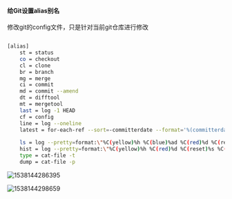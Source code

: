 #### 给Git设置alias别名

修改git的config文件，只是针对当前git仓库进行修改

```bash

[alias]
    st = status
    co = checkout
    cl = clone
    br = branch
    mg = merge
    ci = commit 
    md = commit --amend
    dt = difftool
    mt = mergetool
    last = log -1 HEAD
    cf = config
    line = log --oneline
    latest = for-each-ref --sort=-committerdate --format='%(committerdate:short) %(refname:short) [%(committername)]'
 
    ls = log --pretty=format:\"%C(yellow)%h %C(blue)%ad %C(red)%d %C(reset)%s %C(green)[%cn]\" --decorate --date=short
    hist = log --pretty=format:\"%C(yellow)%h %C(red)%d %C(reset)%s %C(green)[%an] %C(blue)%ad\" --topo-order --graph --date=short
    type = cat-file -t
    dump = cat-file -p
```

![1538144286395](assets/1538144286395.png)

![1538144298659](assets/1538144298659.png)

